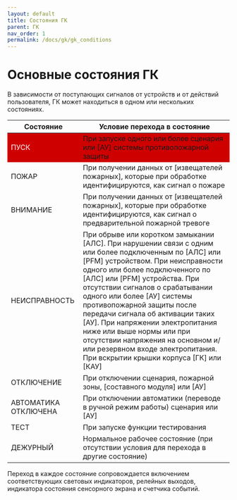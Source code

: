 ```yaml
---
layout: default
title: Состояния ГК
parent: ГК
nav_order: 1
permalink: /docs/gk/gk_conditions
---
```


# Основные состояния ГК
В зависимости от поступающих сигналов от устройств и от действий пользователя, ГК может находиться в одном или нескольких состояниях.

<table> 
  <thead> 
    <tr> 
      <th style="text-align: center" >Состояние</th>
      <th style="text-align: center">Условие перехода в состояние</th>
    </tr>
  </thead> 
  <tbody>
    <tr bgcolor="#CF0000">
      <td id="состояние_пуск" style="text-align: left"><font color="#FFFFFF">ПУСК</font></td>
      <td style="text-align: left">При запуске одного или более сценария или [АУ] системы противопожарной защиты</td>
    </tr>
    <tr>
      <td id="состояние_пожар" style="text-align: left">ПОЖАР</td>
      <td style="text-align: left">При получении данных от [извещателей пожарных], которые при обработке идентифицируются, как сигнал о пожаре</td>
    </tr>
    <tr>
      <td id="состояние_внимание" style="text-align: left">ВНИМАНИЕ</td>
      <td style="text-align: left">При получении данных от [извещателей пожарных], которые при обработке идентифицируются, как сигнал о предварительной пожарной тревоге</td>
    </tr>
    <tr>
      <td id="состояние_неисправность" style="text-align: left">НЕИСПРАВНОСТЬ</td>
      <td style="text-align: left">При обрыве или коротком замыкании [АЛС]. При нарушении связи с одним или более подключенным по [АЛС] или [PFM] устройством. При неисправности одного или более подключенного по [АЛС] или [PFM] устройства. При отсутствии сигналов о срабатывании одного или более [АУ] системы противопожарной защиты после передачи сигнала об активации таких [АУ]. При напряжении электропитания ниже или выше нормы или при отсутствии напряжения на основном и/или резервном входе электропитания. При вскрытии крышки корпуса [ГК] или [КАУ]</td>
    </tr>
    <tr>
      <td id="состояние_отключение" style="text-align: left">ОТКЛЮЧЕНИЕ</td>
      <td style="text-align: left">При отключении сценария, пожарной зоны, [составного модуля] или [АУ]</td>
    </tr>
    <tr>
      <td id="состояние_автоматика_отключена" style="text-align: left">АВТОМАТИКА ОТКЛЮЧЕНА</td>
      <td style="text-align: left">При отключении автоматики (переводе в ручной режим работы) сценария или [АУ]</td>
    </tr>
    <tr>
      <td id="состояние_тест" style="text-align: left">ТЕСТ</td>
      <td style="text-align: left">При запуске функции тестирования</td>
    </tr>
    <tr>
      <td id="состояние_дежурный" style="text-align: left">ДЕЖУРНЫЙ</td>
      <td style="text-align: left">Нормальное рабочее состояние (при отсутствии условия для перехода в другие состояние)</td>
    </tr>
  </tbody>
</table>

Переход в каждое состояние сопровождается включением соответствующих световых индикаторов, релейных выходов, индикатора состояния сенсорного экрана и счетчика событий.

[АУ]: /gk_manual/docs/address_devices#адресные-устройства
[извещателей пожарных]: /gk_manual/docs/address_devices/detectors#извещатели
[АЛС]: /gk_manual/docs/global_system/communications_lines#алс
[PFM]: /gk_manual/docs/global_system/communications_lines#pfm
[ГК]: /gk_manual/docs/gk#гк
[КАУ]: /gk_manual/docs/kau#кау
[составного модуля]: /gk_manual/docs/composite_modules#составные-модули
